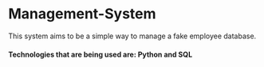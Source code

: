 # Management-System
This system aims to be a simple way to manage a fake employee database. <br>
#### Technologies that are being used are: Python and SQL 
